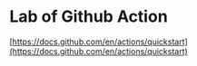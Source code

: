 # Lab of Github Action

[https://docs.github.com/en/actions/quickstart](https://docs.github.com/en/actions/quickstart)